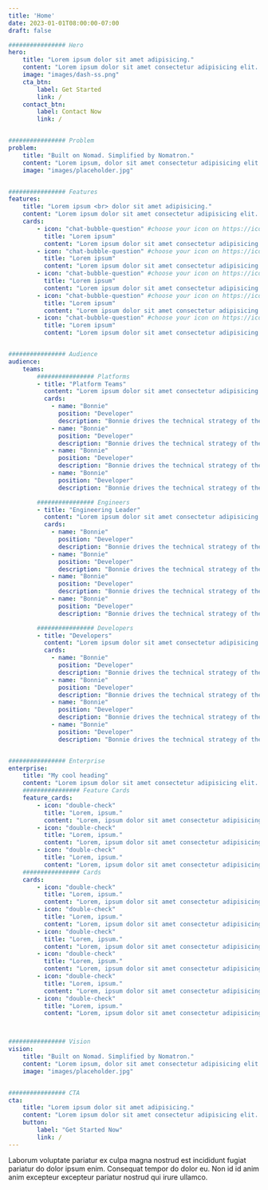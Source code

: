 ```yaml
---
title: 'Home'
date: 2023-01-01T08:00:00-07:00
draft: false

################ Hero
hero:
    title: "Lorem ipsum dolor sit amet adipisicing."
    content: "Lorem ipsum dolor sit amet consectetur adipisicing elit. Sit, laboriosam modi dolore quibusdam sint nisi! Placeat optio veniam ad sequi, quia corporis consequuntur."
    image: "images/dash-ss.png"
    cta_btn: 
        label: Get Started
        link: /
    contact_btn:
        label: Contact Now
        link: /


################ Problem
problem:
    title: "Built on Nomad. Simplified by Nomatron."
    content: "Lorem ipsum, dolor sit amet consectetur adipisicing elit. Fuga natus laboriosam odit quis nulla sit necessitatibus consequuntur minima? Fugiat quia beatae distinctio voluptatum."
    image: "images/placeholder.jpg"


################ Features
features:
    title: "Lorem ipsum <br> dolor sit amet adipisicing."
    content: "Lorem ipsum dolor sit amet consectetur adipisicing elit. Sit, laboriosam modi dolore quibusdam sint nisi! Placeat optio veniam ad sequi, quia corporis consequuntur."
    cards:
        - icon: "chat-bubble-question" #choose your icon on https://iconoir.com/ and copy it's name and put here
          title: "Lorem ipsum"
          content: "Lorem ipsum dolor sit amet consectetur adipisicing elit. Eum explicabo nam blanditiis."
        - icon: "chat-bubble-question" #choose your icon on https://iconoir.com/ and copy it's name and put here
          title: "Lorem ipsum"
          content: "Lorem ipsum dolor sit amet consectetur adipisicing elit. Eum explicabo nam blanditiis."
        - icon: "chat-bubble-question" #choose your icon on https://iconoir.com/ and copy it's name and put here
          title: "Lorem ipsum"
          content: "Lorem ipsum dolor sit amet consectetur adipisicing elit. Eum explicabo nam blanditiis."
        - icon: "chat-bubble-question" #choose your icon on https://iconoir.com/ and copy it's name and put here
          title: "Lorem ipsum"
          content: "Lorem ipsum dolor sit amet consectetur adipisicing elit. Eum explicabo nam blanditiis."
        - icon: "chat-bubble-question" #choose your icon on https://iconoir.com/ and copy it's name and put here
          title: "Lorem ipsum"
          content: "Lorem ipsum dolor sit amet consectetur adipisicing elit. Eum explicabo nam blanditiis."


################ Audience
audience:
    teams:
        ################ Platforms
        - title: "Platform Teams"
          content: "Lorem ipsum dolor sit amet consectetur adipisicing elit. Sit, laboriosam modi dolore quibusdam sint nisi! Placeat optio veniam ad sequi, quia corporis consequuntur."
          cards:
            - name: "Bonnie"
              position: "Developer"
              description: "Bonnie drives the technical strategy of the nomatron platform and brand."
            - name: "Bonnie"
              position: "Developer"
              description: "Bonnie drives the technical strategy of the nomatron platform and brand."
            - name: "Bonnie"
              position: "Developer"
              description: "Bonnie drives the technical strategy of the nomatron platform and brand."
            - name: "Bonnie"
              position: "Developer"
              description: "Bonnie drives the technical strategy of the nomatron platform and brand."

        ################ Engineers
        - title: "Engineering Leader"
          content: "Lorem ipsum dolor sit amet consectetur adipisicing elit. Sit, laboriosam modi dolore quibusdam sint nisi! Placeat optio veniam ad sequi, quia corporis consequuntur."
          cards:
            - name: "Bonnie"
              position: "Developer"
              description: "Bonnie drives the technical strategy of the nomatron platform and brand."
            - name: "Bonnie"
              position: "Developer"
              description: "Bonnie drives the technical strategy of the nomatron platform and brand."
            - name: "Bonnie"
              position: "Developer"
              description: "Bonnie drives the technical strategy of the nomatron platform and brand."
            - name: "Bonnie"
              position: "Developer"
              description: "Bonnie drives the technical strategy of the nomatron platform and brand."

        ################ Developers
        - title: "Developers"
          content: "Lorem ipsum dolor sit amet consectetur adipisicing elit. Sit, laboriosam modi dolore quibusdam sint nisi! Placeat optio veniam ad sequi, quia corporis consequuntur."
          cards:
            - name: "Bonnie"
              position: "Developer"
              description: "Bonnie drives the technical strategy of the nomatron platform and brand."
            - name: "Bonnie"
              position: "Developer"
              description: "Bonnie drives the technical strategy of the nomatron platform and brand."
            - name: "Bonnie"
              position: "Developer"
              description: "Bonnie drives the technical strategy of the nomatron platform and brand."
            - name: "Bonnie"
              position: "Developer"
              description: "Bonnie drives the technical strategy of the nomatron platform and brand."


################ Enterprise
enterprise:
    title: "My cool heading"
    content: "Lorem ipsum dolor sit amet consectetur adipisicing elit. Sit, laboriosam modi dolore quibusdam sint nisi! Placeat optio veniam ad sequi, quia corporis consequuntur"
    ################ Feature Cards
    feature_cards:
        - icon: "double-check"
          title: "Lorem, ipsum."
          content: "Lorem, ipsum dolor sit amet consectetur adipisicing elit. Omnis dicta alias fuga culpa eos."
        - icon: "double-check"
          title: "Lorem, ipsum."
          content: "Lorem, ipsum dolor sit amet consectetur adipisicing elit. Omnis dicta alias fuga culpa eos."
        - icon: "double-check"
          title: "Lorem, ipsum."
          content: "Lorem, ipsum dolor sit amet consectetur adipisicing elit. Omnis dicta alias fuga culpa eos."
    ################ Cards
    cards:
        - icon: "double-check"
          title: "Lorem, ipsum."
          content: "Lorem, ipsum dolor sit amet consectetur adipisicing elit. Omnis dicta alias fuga culpa eos."
        - icon: "double-check"
          title: "Lorem, ipsum."
          content: "Lorem, ipsum dolor sit amet consectetur adipisicing elit. Omnis dicta alias fuga culpa eos."
        - icon: "double-check"
          title: "Lorem, ipsum."
          content: "Lorem, ipsum dolor sit amet consectetur adipisicing elit. Omnis dicta alias fuga culpa eos."
        - icon: "double-check"
          title: "Lorem, ipsum."
          content: "Lorem, ipsum dolor sit amet consectetur adipisicing elit. Omnis dicta alias fuga culpa eos."
        - icon: "double-check"
          title: "Lorem, ipsum."
          content: "Lorem, ipsum dolor sit amet consectetur adipisicing elit. Omnis dicta alias fuga culpa eos."
        - icon: "double-check"
          title: "Lorem, ipsum."
          content: "Lorem, ipsum dolor sit amet consectetur adipisicing elit. Omnis dicta alias fuga culpa eos."



################ Vision
vision:
    title: "Built on Nomad. Simplified by Nomatron."
    content: "Lorem ipsum, dolor sit amet consectetur adipisicing elit. Fuga natus laboriosam odit quis nulla sit necessitatibus consequuntur minima? Fugiat quia beatae distinctio voluptatum."
    image: "images/placeholder.jpg"


################ CTA
cta:
    title: "Lorem ipsum dolor sit amet adipisicing."
    content: "Lorem ipsum dolor sit amet consectetur adipisicing elit. Amet illo hic dolore sed illum."
    button:
        label: "Get Started Now"
        link: /
---
```


Laborum voluptate pariatur ex culpa magna nostrud est incididunt fugiat
pariatur do dolor ipsum enim. Consequat tempor do dolor eu. Non id id anim anim
excepteur excepteur pariatur nostrud qui irure ullamco.
